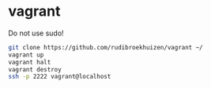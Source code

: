 vagrant
=======

Do not use sudo!
```bash
git clone https://github.com/rudibroekhuizen/vagrant ~/
vagrant up
vagrant halt
vagrant destroy
ssh -p 2222 vagrant@localhost
```
